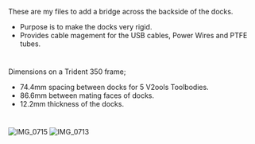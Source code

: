 These are my files to add a bridge across the backside of the docks. 
* Purpose is to make the docks very rigid.
* Provides cable magement for the USB cables, Power Wires and PTFE tubes.
#
Dimensions on a Trident 350 frame;
* 74.4mm spacing between docks for 5 V2ools Toolbodies.
* 86.6mm between mating faces of docks.
* 12.2mm thickness of the docks.
#
![IMG_0715](https://github.com/user-attachments/assets/416259f1-91bc-4036-86aa-7ba3453e937f)
![IMG_0713](https://github.com/user-attachments/assets/92468f81-3e80-41f7-8e7e-55a0418df5d4)
